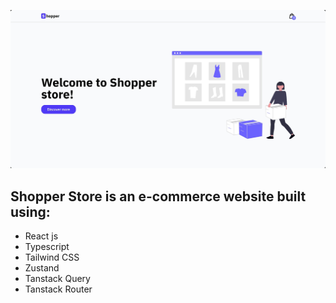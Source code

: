 ![image alt](./screenshot.png)

## Shopper Store is an e-commerce website built using:

- React js
- Typescript
- Tailwind CSS
- Zustand
- Tanstack Query
- Tanstack Router

